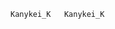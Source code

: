 	Kanykei_K                                            	 K a n y k e i _ K                                                                                         
